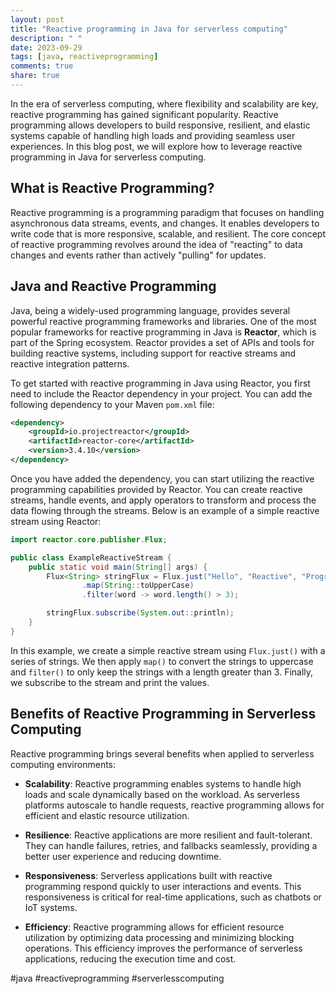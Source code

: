 ```yaml
---
layout: post
title: "Reactive programming in Java for serverless computing"
description: " "
date: 2023-09-29
tags: [java, reactiveprogramming]
comments: true
share: true
---
```


In the era of serverless computing, where flexibility and scalability are key, reactive programming has gained significant popularity. Reactive programming allows developers to build responsive, resilient, and elastic systems capable of handling high loads and providing seamless user experiences. In this blog post, we will explore how to leverage reactive programming in Java for serverless computing.

## What is Reactive Programming?

Reactive programming is a programming paradigm that focuses on handling asynchronous data streams, events, and changes. It enables developers to write code that is more responsive, scalable, and resilient. The core concept of reactive programming revolves around the idea of "reacting" to data changes and events rather than actively "pulling" for updates.

## Java and Reactive Programming

Java, being a widely-used programming language, provides several powerful reactive programming frameworks and libraries. One of the most popular frameworks for reactive programming in Java is **Reactor**, which is part of the Spring ecosystem. Reactor provides a set of APIs and tools for building reactive systems, including support for reactive streams and reactive integration patterns.

To get started with reactive programming in Java using Reactor, you first need to include the Reactor dependency in your project. You can add the following dependency to your Maven `pom.xml` file:

```xml
<dependency>
    <groupId>io.projectreactor</groupId>
    <artifactId>reactor-core</artifactId>
    <version>3.4.10</version>
</dependency>
```

Once you have added the dependency, you can start utilizing the reactive programming capabilities provided by Reactor. You can create reactive streams, handle events, and apply operators to transform and process the data flowing through the streams. Below is an example of a simple reactive stream using Reactor:

```java
import reactor.core.publisher.Flux;

public class ExampleReactiveStream {
    public static void main(String[] args) {
        Flux<String> stringFlux = Flux.just("Hello", "Reactive", "Programming", "in", "Java")
                .map(String::toUpperCase)
                .filter(word -> word.length() > 3);

        stringFlux.subscribe(System.out::println);
    }
}
```

In this example, we create a simple reactive stream using `Flux.just()` with a series of strings. We then apply `map()` to convert the strings to uppercase and `filter()` to only keep the strings with a length greater than 3. Finally, we subscribe to the stream and print the values.

## Benefits of Reactive Programming in Serverless Computing

Reactive programming brings several benefits when applied to serverless computing environments:

- **Scalability**: Reactive programming enables systems to handle high loads and scale dynamically based on the workload. As serverless platforms autoscale to handle requests, reactive programming allows for efficient and elastic resource utilization.

- **Resilience**: Reactive applications are more resilient and fault-tolerant. They can handle failures, retries, and fallbacks seamlessly, providing a better user experience and reducing downtime.

- **Responsiveness**: Serverless applications built with reactive programming respond quickly to user interactions and events. This responsiveness is critical for real-time applications, such as chatbots or IoT systems.

- **Efficiency**: Reactive programming allows for efficient resource utilization by optimizing data processing and minimizing blocking operations. This efficiency improves the performance of serverless applications, reducing the execution time and cost.

#java #reactiveprogramming #serverlesscomputing